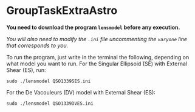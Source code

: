 # GroupTaskExtraAstro

**You need to download the program `lensmodel` before any execution.**

*You will also need to modify the `.ini` file uncommenting the `varyone` line that corresponds to you.*

To run the program, just write in the terminal the following, depending on what model you want to run. For the Singular Ellipsoid (SE) with External Shear (ES), run:

    sudo ./lensmodel QSO1339SES.ini
For the De Vacouleurs (DV) model with External Shear (ES):

    sudo ./lensmodel QSO1339DVES.ini
